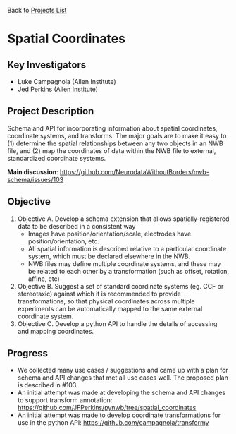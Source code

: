 Back to [Projects List](../../README.md#ProjectsList)

# Spatial Coordinates

## Key Investigators

- Luke Campagnola (Allen Institute)
- Jed Perkins (Allen Institute)

## Project Description

Schema and API for incorporating information about spatial coordinates, coordinate systems, and transforms. The major goals are to make it easy to (1) determine the spatial relationships between any two objects in an NWB file, and (2) map the coordinates of data within the NWB file to external, standardized coordinate systems. 

**Main discussion**: https://github.com/NeurodataWithoutBorders/nwb-schema/issues/103

## Objective

1. Objective A. Develop a schema extension that allows spatially-registered data to be described in a consistent way
    * Images have position/orientation/scale, electrodes have position/orientation, etc. 
    * All spatial information is described relative to a particular coordinate system, which must be declared elsewhere in the NWB.
    * NWB files may define multiple coordinate systems, and these may be related to each other by a transformation (such as offset, rotation, affine, etc)
1. Objective B. Suggest a set of standard coordinate systems (eg. CCF or stereotaxic) against which it is recommended to provide transformations, so that physical coordinates across multiple experiments can be automatically mapped to the same external coordinate system.
1. Objective C. Develop a python API to handle the details of accessing and mapping coordinates.

## Progress

* We collected many use cases / suggestions and came up with a plan for schema and API changes that met all use cases well. The proposed plan is described in #103.
* An initial attempt was made at developing the schema and API changes to support transform annotation: https://github.com/JFPerkins/pynwb/tree/spatial_coordinates
* An initial attempt was made to develop coordinate transformations for use in the python API: https://github.com/campagnola/transformy
